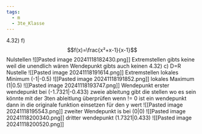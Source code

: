 ```yaml
---
tags:
  - m
  - 3te_Klasse
---
```

4.32)
f)
$$f(x)=\frac{x²+x-1}{x-1}$$
Nulstellen
![[Pasted image 20241118182430.png]]
Extremstellen
gibts keine weil die unendlich wären
Wendepunkt
gibts auch keinen
4.32)
c)
D=R
Nustelle
![[Pasted image 20241118191614.png]]
Extremstellen
lokales Minimum (-1|-0.5)
![[Pasted image 20241118191852.png]]
lokales Maximum (1|0.5)
![[Pasted image 20241118193747.png]]
Wendepunkt
erster wendepunkt bei (-1.7321|-0.433)
zweie ableitung gibt die stellen wo es sein könnte mit der 3ten ableitlung überprüfen wenn != 0 ist ein wendepunkt dann in die originale funktion einsetzen für den y wert
![[Pasted image 20241118195543.png]]
zweiter Wendepunkt is bei (0|0)
![[Pasted image 20241118200340.png]]
dritter wendepunkt (1.7321|0.433)
![[Pasted image 20241118200520.png]]
